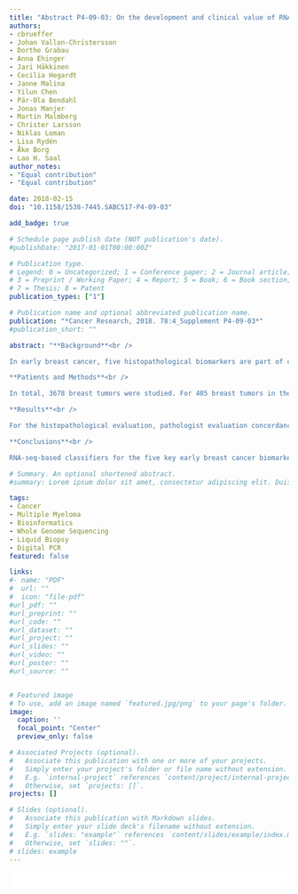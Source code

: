 ```yaml
---
title: "Abstract P4-09-03: On the development and clinical value of RNA-sequencing-based classifiers for prediction of the five conventional breast cancer biomarkers: A report from the population-based multicenter SCAN-B study"
authors:
- cbrueffer
- Johan Vallon-Christersson
- Dorthe Grabau
- Anna Ehinger
- Jari Häkkinen
- Cecilia Hegardt
- Janne Malina
- Yilun Chen
- Pär-Ola Bendahl
- Jonas Manjer
- Martin Malmberg
- Christer Larsson
- Niklas Loman
- Lisa Rydén
- Åke Borg
- Lao H. Saal
author_notes:
- "Equal contribution"
- "Equal contribution"

date: 2018-02-15
doi: "10.1158/1538-7445.SABCS17-P4-09-03"

add_badge: true

# Schedule page publish date (NOT publication's date).
#publishDate: "2017-01-01T00:00:00Z"

# Publication type.
# Legend: 0 = Uncategorized; 1 = Conference paper; 2 = Journal article;
# 3 = Preprint / Working Paper; 4 = Report; 5 = Book; 6 = Book section;
# 7 = Thesis; 8 = Patent
publication_types: ["1"]

# Publication name and optional abbreviated publication name.
publication: "*Cancer Research, 2018. 78:4_Supplement P4-09-03*"
#publication_short: ""

abstract: "**Background**<br />

In early breast cancer, five histopathological biomarkers are part of current clinical routines and used for determining prognosis and treatment: estrogen receptor (ER), progesterone receptor (PgR), human epidermal growth factor receptor 2 (ERBB2/HER2), Ki67, and Nottingham histological grade (NHG). We aimed to develop classifiers for these biomarkers based on tumor mRNA-sequencing (RNA-seq), compare classification performance to conventional histopathology, and test whether RNA-seq-based predictors could add value for patient risk-stratification.<br />

**Patients and Methods**<br />

In total, 3678 breast tumors were studied. For 405 breast tumors in the training cohort, a comprehensive histopathological biomarker evaluation was performed by three pathology readings to estimate inter-pathologist variability on the original diagnostic slides as well as on repeat immunostains for this study, and the consensus biomarker status for all five conventional biomarkers was determined. Whole transcriptome gene expression profiling was performed by RNA-sequencing on the Illumina platform. Using RNA-seq-derived tumor gene expression data as input, single-gene classifiers (SGC) and multi-gene classifiers (MGC) were trained on the consensus pathology biomarker labels. The trained classifiers were tested on an independent prospective population-based series of 3273 primary breast cancer cases from the multicenter SCAN-B study with median 41 months follow-up (ClinicalTrials.gov identifier NCT02306096), and classifications were evaluated by agreement statistics and by Kaplan-Meier and Cox regression survival analyses.<br />

**Results**<br />

For the histopathological evaluation, pathologist evaluation concordance was high for ER, PgR, and HER2 (average kappa values of .920, .891, and .899, respectively), but moderate for Ki67 and NHG (.734 and .581). Classification concordance between RNA-seq classifiers and histopathology for the independent 3273-cohort was similar to that within histopathology assessments, with SGCs slightly outperforming MGCs. Importantly, patients with discordant results, classified as hormone responsive (HoR+) by histopathology but non-hormone responsive by MGC, presented with significantly inferior overall survival compared to patients with concordant results. These results extended to patients with no adjuvant systemic therapy (hazard ratio, HR, 4.54; 95% confidence interval, CI, 1.42-14.5), endocrine therapy alone (HR 3.46; 95% CI, 2.01-5.95), or receiving chemotherapy (HR 2.57; 95% CI 1.13-5.86). For HoR+ cases receiving endocrine therapy alone, the MGC HoR classifier remained significant after multivariable adjustment (HR 3.14; 95% CI, 1.75-5.65).<br />

**Conclusions**<br />

RNA-seq-based classifiers for the five key early breast cancer biomarkers were generally equivalent to conventional histopathology with regards to classification error rate. However, when benchmarked using overall survival, our RNA-seq classifiers provided added clinical value in particular for cases that are determined by histopathology to be hormone-responsive but by RNA-seq appear hormone-insensitive and have a significantly poorer outcome when treated with endocrine therapy alone."

# Summary. An optional shortened abstract.
#summary: Lorem ipsum dolor sit amet, consectetur adipiscing elit. Duis posuere tellus ac convallis placerat. Proin tincidunt magna sed ex sollicitudin condimentum.

tags:
- Cancer
- Multiple Myeloma
- Bioinformatics
- Whole Genome Sequencing
- Liquid Biopsy
- Digital PCR
featured: false

links:
#- name: "PDF"
#  url: ""
#  icon: "file-pdf"
#url_pdf: ""
#url_preprint: ""
#url_code: ""
#url_dataset: ""
#url_project: ""
#url_slides: ""
#url_video: ""
#url_poster: ""
#url_source: ""


# Featured image
# To use, add an image named `featured.jpg/png` to your page's folder. 
image:
  caption: ''
  focal_point: "Center"
  preview_only: false

# Associated Projects (optional).
#   Associate this publication with one or more of your projects.
#   Simply enter your project's folder or file name without extension.
#   E.g. `internal-project` references `content/project/internal-project/index.md`.
#   Otherwise, set `projects: []`.
projects: []

# Slides (optional).
#   Associate this publication with Markdown slides.
#   Simply enter your slide deck's filename without extension.
#   E.g. `slides: "example"` references `content/slides/example/index.md`.
#   Otherwise, set `slides: ""`.
# slides: example
---
```


<html>
  <style>
    section {
        background: white;
        color: black;
        border-radius: 1em;
        padding: 1em;
        left: 50% }
    #inner {
        display: inline-block;
        display: flex;
        align-items: center;
        justify-content: center }
  </style>
  <section>
    <div id="inner">
      <script type='text/javascript' src='https://d1bxh8uas1mnw7.cloudfront.net/assets/embed.js'></script>
        <span style="float:left";
          class="__dimensions_badge_embed__"
          data-doi="10.1158/1538-7445.SABCS17-P4-09-03"
          data-hide-zero-citations="true"
          data-legend="always">
        </span>
      <script async src="https://badge.dimensions.ai/badge.js" charset="utf-8"></script>
        <div style="float:right";
          data-link-target="_blank"
          data-badge-details="right"
          data-badge-type="medium-donut"
          data-doi="10.1158/1538-7445.SABCS17-P4-09-03"
          data-condensed="true"
          data-hide-no-mentions="true"
          class="altmetric-embed">
        </div>
    </div>
  </section>
